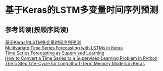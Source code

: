 # 基于Keras的LSTM多变量时间序列预测
## 参考阅读(按顺序阅读)
[基于Keras的LSTM多变量时间序列预测](https://blog.csdn.net/qq_28031525/article/details/79046718)<br>
[Multivariate Time Series Forecasting with LSTMs in Keras](https://machinelearningmastery.com/multivariate-time-series-forecasting-lstms-keras/)<br>
[Time Series Forecasting as Supervised Learning](https://machinelearningmastery.com/time-series-forecasting-supervised-learning/)<br>
[How to Convert a Time Series to a Supervised Learning Problem in Python](https://machinelearningmastery.com/convert-time-series-supervised-learning-problem-python/)<br>
[The 5 Step Life-Cycle for Long Short-Term Memory Models in Keras](https://machinelearningmastery.com/5-step-life-cycle-long-short-term-memory-models-keras/)<br>
